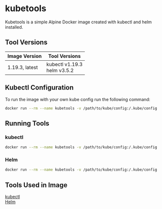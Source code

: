 # kubetools

Kubetools is a simple Alpine Docker image created with kubectl and helm installed.

## Tool Versions

| Image Version  | Tool Versions |
| -------------- | ------------- |
| 1.19.3, latest | kubectl v1.19.3<br>helm v3.5.2 |

## Kubectl Configuration

To run the image with your own kube config run the following command:

```bash
docker run --rm --name kubetools -v /path/to/kube/config:/.kube/config teknand/kubetools:latest
```

## Running Tools

### kubectl

```bash
docker run --rm --name kubetools -v /path/to/kube/config:/.kube/config teknand/kubetools:latest kubectl version
```

### Helm

```bash
docker run --rm --name kubetools -v /path/to/kube/config:/.kube/config teknand/kubetools:latest helm version
```

## Tools Used in Image

[kubectl](https://kubernetes.io/docs/reference/kubectl/overview/)<br>
[Helm](https://helm.sh/)
